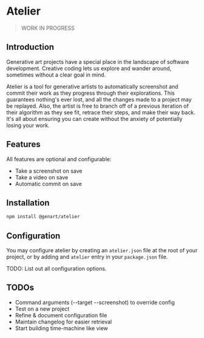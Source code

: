 # Atelier

> WORK IN PROGRESS

## Introduction

Generative art projects have a special place in the landscape of software development. Creative coding lets us explore and wander around, sometimes without a clear goal in mind.

Atelier is a tool for generative artists to automatically screenshot and commit their work as they progress through their explorations. This guarantees nothing's ever lost, and all the changes made to a project may be replayed. Also, the artist is free to branch off of a previous iteration of their algorithm as they see fit, retrace their steps, and make their way back. It's all about ensuring you can create without the anxiety of potentially losing your work.

## Features

All features are optional and configurable:

- Take a screenshot on save
- Take a video on save
- Automatic commit on save

## Installation

```bash
npm install @genart/atelier
```

## Configuration

You may configure atelier by creating an `atelier.json` file at the root of your project, or by adding and `atelier` entry in your `package.json` file.

TODO: List out all configuration options.

## TODOs

- Command arguments (--target --screenshot) to override config
- Test on a new project
- Refine & document configuration file
- Maintain changelog for easier retrieval
- Start building time-machine like view
